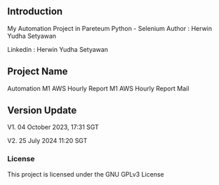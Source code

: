 ## Introduction

My Automation Project in Pareteum
Python - Selenium
Author : Herwin Yudha Setyawan

Linkedin : Herwin Yudha Setyawan

## Project Name

Automation M1 AWS Hourly Report
M1 AWS Hourly Report Mail

## Version Update

V1. ‎04 October ‎2023, ‏‎17:31 SGT

V2. ‎25 July 2024 11:20 SGT

### License
This project is licensed under the GNU GPLv3 License

